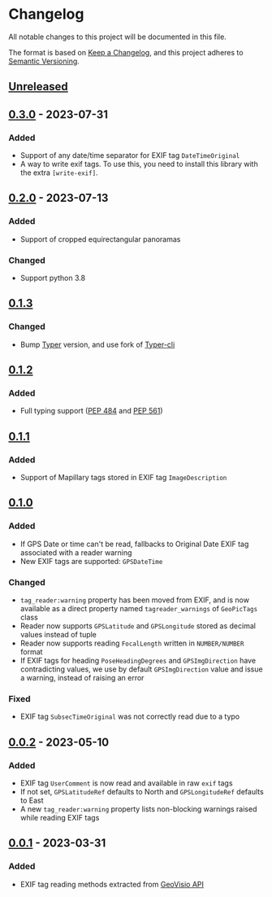 # Changelog
All notable changes to this project will be documented in this file.

The format is based on [Keep a Changelog](https://keepachangelog.com/en/1.0.0/),
and this project adheres to [Semantic Versioning](https://semver.org/spec/v2.0.0.html).

## [Unreleased]

## [0.3.0] - 2023-07-31

### Added
- Support of any date/time separator for EXIF tag `DateTimeOriginal`
- A way to write exif tags. To use this, you need to install this library with the extra `[write-exif]`.


## [0.2.0] - 2023-07-13

### Added
- Support of cropped equirectangular panoramas

### Changed
- Support python 3.8

## [0.1.3]

### Changed
- Bump [Typer](typer.tiangolo.com/) version, and use fork of [Typer-cli](https://gitlab.com/geovisio/infra/typer-cli)

## [0.1.2]

### Added
- Full typing support ([PEP 484](https://peps.python.org/pep-0484/) and [PEP 561](https://peps.python.org/pep-0561/))


## [0.1.1]

### Added
- Support of Mapillary tags stored in EXIF tag `ImageDescription`


## [0.1.0]

### Added
- If GPS Date or time can't be read, fallbacks to Original Date EXIF tag associated with a reader warning
- New EXIF tags are supported: `GPSDateTime`

### Changed
- `tag_reader:warning` property has been moved from EXIF, and is now available as a direct property named `tagreader_warnings` of `GeoPicTags` class
- Reader now supports `GPSLatitude` and `GPSLongitude` stored as decimal values instead of tuple
- Reader now supports reading `FocalLength` written in `NUMBER/NUMBER` format
- If EXIF tags for heading `PoseHeadingDegrees` and `GPSImgDirection` have contradicting values, we use by default `GPSImgDirection` value and issue a warning, instead of raising an error

### Fixed
- EXIF tag `SubsecTimeOriginal` was not correctly read due to a typo


## [0.0.2] - 2023-05-10

### Added
- EXIF tag `UserComment` is now read and available in raw `exif` tags
- If not set, `GPSLatitudeRef` defaults to North and `GPSLongitudeRef` defaults to East
- A new `tag_reader:warning` property lists non-blocking warnings raised while reading EXIF tags


## [0.0.1] - 2023-03-31

### Added
- EXIF tag reading methods extracted from [GeoVisio API](https://gitlab.com/geovisio/api)


[Unreleased]: https://gitlab.com/geovisio/geo-picture-tag-reader/-/compare/0.3.0...main
[0.3.0]: https://gitlab.com/geovisio/geo-picture-tag-reader/-/compare/0.2.0...0.3.0
[0.2.0]: https://gitlab.com/geovisio/geo-picture-tag-reader/-/compare/0.1.3...0.2.0
[0.1.3]: https://gitlab.com/geovisio/geo-picture-tag-reader/-/compare/0.1.2...0.1.3
[0.1.2]: https://gitlab.com/geovisio/geo-picture-tag-reader/-/compare/0.1.1...0.1.2
[0.1.1]: https://gitlab.com/geovisio/geo-picture-tag-reader/-/compare/0.1.0...0.1.1
[0.1.0]: https://gitlab.com/geovisio/geo-picture-tag-reader/-/compare/0.0.2...0.1.0
[0.0.2]: https://gitlab.com/geovisio/geo-picture-tag-reader/-/compare/0.0.1...0.0.2
[0.0.1]: https://gitlab.com/geovisio/geo-picture-tag-reader/-/commits/0.0.1
